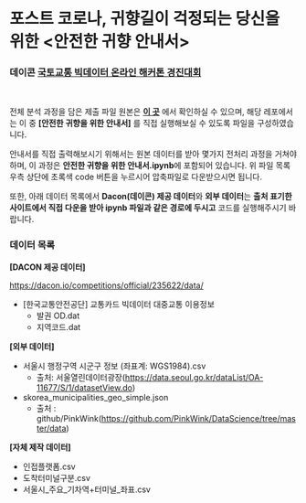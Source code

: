 # 포스트 코로나, 귀향길이 걱정되는 당신을 위한 <안전한 귀향 안내서>

### 데이콘 **[국토교통 빅데이터 온라인 해커톤 경진대회](https://dacon.io/competitions/official/235622/overview/)**

<br>

전체 분석 과정을 담은 제출 파일 원본은 **[이 곳](https://dacon.io/competitions/official/235622/codeshare/1621?page=2&dtype=recent&ptype=pub)** 에서 확인하실 수 있으며, 해당 레포에서는 이 중  **[안전한 귀향을 위한 안내서]** 를 직접 실행해보실 수 있도록 파일을 구성하였습니다.

안내서를 직접 출력해보시기 위해서는 원본 데이터를 받아 몇가지 전처리 과정을 거쳐야 하며, 이 과정은 **안전한 귀향을 위한 안내서.ipynb**에 포함되어 있습니다. 위 파일 목록 우측 상단에 초록색 code 버튼을 누르시어 압축파일로 다운받으시면 됩니다.

또한, 아래 데이터 목록에서 **Dacon(데이콘) 제공 데이터**와 **외부 데이터**는 **출처 표기한 사이트에서 직접 다운을 받아 ipynb 파일과 같은 경로에 두시고** 코드를 실행해주시기 바랍니다.

### **데이터 목록**
**[DACON 제공 데이터]**

https://dacon.io/competitions/official/235622/data/
- [한국교통안전공단] 교통카드 빅데이터 대중교통 이용정보
    - 발권 OD.dat
    - 지역코드.dat

**[외부 데이터]**
- 서울시 행정구역 시군구 정보 (좌표계: WGS1984).csv
    - 출처: 서울열린데이터광장(https://data.seoul.go.kr/dataList/OA-11677/S/1/datasetView.do) 
- skorea_municipalities_geo_simple.json
    - 출처 : github/PinkWink(https://github.com/PinkWink/DataScience/tree/master/data)

**[자체 제작 데이터]**
- 인접플랫폼.csv
- 도착터미널구분.csv
- 서울시_주요_기차역+터미널_좌표.csv

